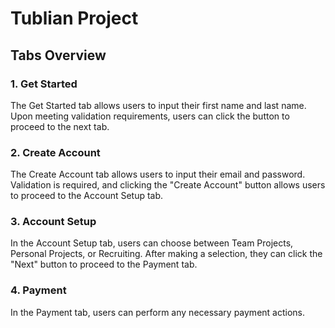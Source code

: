 # Tublian Project

## Tabs Overview

### 1. Get Started
The Get Started tab allows users to input their first name and last name. Upon meeting validation requirements, users can click the button to proceed to the next tab.

### 2. Create Account
The Create Account tab allows users to input their email and password. Validation is required, and clicking the "Create Account" button allows users to proceed to the Account Setup tab.

### 3. Account Setup
In the Account Setup tab, users can choose between Team Projects, Personal Projects, or Recruiting. After making a selection, they can click the "Next" button to proceed to the Payment tab.

### 4. Payment 
In the Payment tab, users can perform any necessary payment actions.



